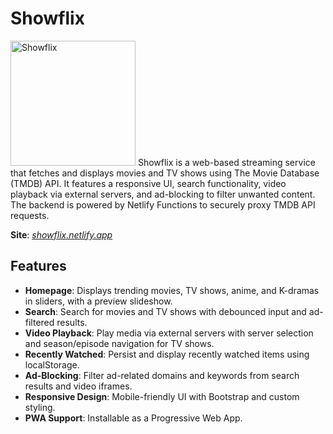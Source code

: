 # Showflix
<img src="[Showflix](https://github.com/ChocoCooper/Showflix/raw/refs/heads/main/showflix.png)" alt="Showflix" width="200"/>
Showflix is a web-based streaming service that fetches and displays movies and TV shows using The Movie Database (TMDB) API. It features a responsive UI, search functionality, video playback via external servers, and ad-blocking to filter unwanted content. The backend is powered by Netlify Functions to securely proxy TMDB API requests.

**Site**: [*showflix.netlify.app*](https://showflix.netlify.app)

## Features
- **Homepage**: Displays trending movies, TV shows, anime, and K-dramas in sliders, with a preview slideshow.
- **Search**: Search for movies and TV shows with debounced input and ad-filtered results.
- **Video Playback**: Play media via external servers with server selection and season/episode navigation for TV shows.
- **Recently Watched**: Persist and display recently watched items using localStorage.
- **Ad-Blocking**: Filter ad-related domains and keywords from search results and video iframes.
- **Responsive Design**: Mobile-friendly UI with Bootstrap and custom styling.
- **PWA Support**: Installable as a Progressive Web App.
